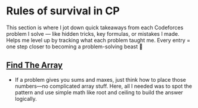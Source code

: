 # Rules of survival in CP
This section is where I jot down quick takeaways from each Codeforces problem I solve — like hidden tricks, key formulas, or mistakes I made. Helps me level up by tracking what each problem taught me. Every entry = one step closer to becoming a problem-solving beast 🚀

## [Find The Array](https://codeforces.com/problemset/problem/1550/A)
- If a problem gives you sums and maxes, just think how to place those numbers—no complicated array stuff. Here, all I needed was to spot the pattern and use simple math like root and ceiling to build the answer logically.
